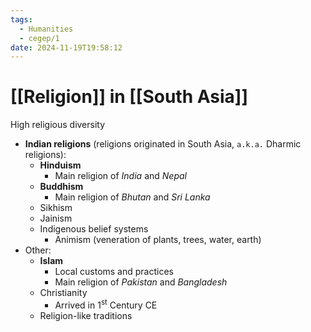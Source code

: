 ```yaml
---
tags:
  - Humanities
  - cegep/1
date: 2024-11-19T19:58:12
---
```


# [[Religion]] in [[South Asia]]

High religious diversity

- **Indian religions** (religions originated in South Asia, `a.k.a.` Dharmic religions):
	- **Hinduism**
		- Main religion of *India* and *Nepal*
	- **Buddhism**
		- Main religion of *Bhutan* and *Sri Lanka*
	- Sikhism
	- Jainism
	- Indigenous belief systems
		- Animism (veneration of plants, trees, water, earth)
- Other:
	- **Islam**
		- Local customs and practices
		- Main religion of *Pakistan* and *Bangladesh*
	- Christianity
		- Arrived in 1<sup>st</sup> Century CE
	- Religion-like traditions
